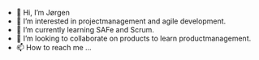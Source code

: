 - 👋 Hi, I’m Jørgen
- 👀 I’m interested in projectmanagement and agile development.
- 🌱 I’m currently learning SAFe and Scrum.
- 💞️ I’m looking to collaborate on products to learn productmanagement.
- 📫 How to reach me ...

<!---
JHToftevaag/JHToftevaag is a ✨ special ✨ repository because its `README.md` (this file) appears on your GitHub profile.
You can click the Preview link to take a look at your changes.
--->
